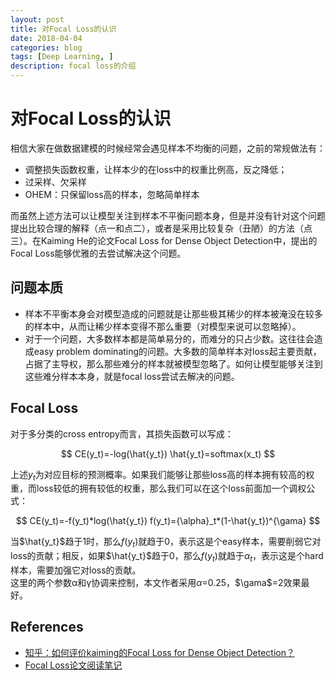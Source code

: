 ```yaml
---
layout: post 
title: 对Focal Loss的认识 
date: 2018-04-04 
categories: blog 
tags: [Deep Learning, ] 
description: focal loss的介绍 
---
```


# 对Focal Loss的认识

相信大家在做数据建模的时候经常会遇见样本不均衡的问题，之前的常规做法有：

* 调整损失函数权重，让样本少的在loss中的权重比例高，反之降低；
* 过采样、欠采样
* OHEM：只保留loss高的样本，忽略简单样本

而虽然上述方法可以让模型关注到样本不平衡问题本身，但是并没有针对这个问题提出比较合理的解释（点一和点二），或者是采用比较复杂（丑陋）的方法（点三）。在Kaiming He的论文Focal Loss for Dense Object Detection中，提出的Focal Loss能够优雅的去尝试解决这个问题。

## 问题本质

* 样本不平衡本身会对模型造成的问题就是让那些极其稀少的样本被淹没在较多的样本中，从而让稀少样本变得不那么重要（对模型来说可以忽略掉）。
* 对于一个问题，大多数样本都是简单易分的，而难分的只占少数。这往往会造成easy problem dominating的问题。大多数的简单样本对loss起主要贡献，占据了主导权，那么那些难分的样本就被模型忽略了。如何让模型能够关注到这些难分样本本身，就是focal loss尝试去解决的问题。

## Focal Loss

对于多分类的cross entropy而言，其损失函数可以写成：

$$
CE(y_t)=-log(\hat{y_t})
\hat{y_t}=softmax(x_t)
$$


上述$y_t$为对应目标的预测概率。如果我们能够让那些loss高的样本拥有较高的权重，而loss较低的拥有较低的权重，那么我们可以在这个loss前面加一个调权公式：

$$
CE(y_t)=-f(y_t)*log(\hat{y_t})
f(y_t)={\alpha}_t*(1-\hat{y_t})^{\gama}
$$

当$\hat{y_t}$趋于1时，那么$f(y_t)$就趋于0，表示这是个easy样本，需要削弱它对loss的贡献；相反，如果$\hat{y_t}$趋于0，那么$f(y_t)$就趋于$\alpha_t$，表示这是个hard样本，需要加强它对loss的贡献。  
这里的两个参数α和γ协调来控制，本文作者采用$\alpha$=0.25，$\gama$=2效果最好。

## References

* [知乎：如何评价kaiming的Focal Loss for Dense Object Detection？](https://www.zhihu.com/question/63581984)
* [Focal Loss论文阅读笔记](https://blog.csdn.net/qq_34564947/article/details/77200104)
